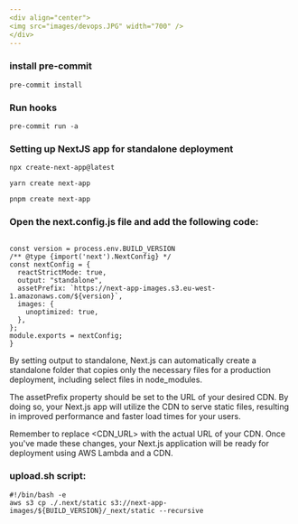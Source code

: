 ```yaml
---
<div align="center">
<img src="images/devops.JPG" width="700" />
</div>
---
```


### **install pre-commit**

```
pre-commit install
```

### **Run hooks**

```
pre-commit run -a
```

### **Setting up NextJS app for standalone deployment**

```
npx create-next-app@latest

yarn create next-app

pnpm create next-app
```

### **Open the next.config.js file and add the following code:**

```

const version = process.env.BUILD_VERSION
/** @type {import('next').NextConfig} */
const nextConfig = {
  reactStrictMode: true,
  output: "standalone",
  assetPrefix: `https://next-app-images.s3.eu-west-1.amazonaws.com/${version}`,
  images: {
    unoptimized: true,
  },
};
module.exports = nextConfig;
}
```

By setting output to standalone, Next.js can automatically create a standalone folder that copies only the necessary files for a production deployment, including select files in node_modules.

The assetPrefix property should be set to the URL of your desired CDN. By doing so, your Next.js app will utilize the CDN to serve static files, resulting in improved performance and faster load times for your users.

Remember to replace <CDN_URL> with the actual URL of your CDN. Once you've made these changes, your Next.js application will be ready for deployment using AWS Lambda and a CDN.

### **upload.sh script:**

```
#!/bin/bash -e
aws s3 cp ./.next/static s3://next-app-images/${BUILD_VERSION}/_next/static --recursive
```
